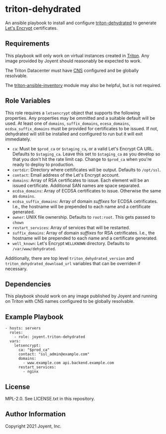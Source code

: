 # triton-dehydrated

An ansible playbook to install and configure [triton-dehydrated][td] to generate
[Let's Encrypt][le] certificates.

[td]: https://github.com/joyent/triton-dehydrated
[le]: https://www.letsencrypt.org/

## Requirements

This playbook will only work on virtual instances created in [Triton][t]. Any
image provided by Joyent should reasonably be expected to work.

The Triton Datacenter must have [CNS][cns] configured and be globally
resolvable.

The [triton-ansible-inventory][tai] module may also be helpful, but is not
required.

[t]: https://github.com/joyent/triton
[cns]: https://github.com/joyent/triton-cns
[tai]: https://github.com/joyent/triton-ansible-inventory

## Role Variables

This role requires a `letsencrypt` object that supports the following
properties. Any properties may be ommitted and a suitable default will be used.
At least one of `domains`, `suffix_domains`, `ecesa_domains`,
`ecdsa_suffix_domains` must be provided for certificates to be issued. If not,
dehydrated will still be installed and configured to run but it will exit
immediately.

* `ca`: Must be `$prod_ca` or `$staging_ca`, or a valid Let's Encrypt CA URL. Defaults to `$staging_ca`. Leave this set to `$staging_ca` as you develop so that you don't hit the rate limit cap. Change to `$prod_ca` when you're ready to deploy to production.
* `certdir`: Directory where cettificates will be output. Defaults to `/opt/ssl`.
* `contact`: Email address of the Let's Encrypt account.
* `domains`: Array of RSA certificates to issue. Each element will be an issued certificate. Additional SAN names are space separated.
* `ecdsa_domains`: Array of ECDSA certificates to issue. Otherwise the same as `domains`.
* `ecdsa_suffix_domains`: Array of domain *suffixes* for ECDSA cetrificates. I.e., the hostname will be prepended to each name and a certificate generated.
* `owner`: UNIX file ownership. Defaults to `root:root`. This gets passed to `chown`
* `restart_services`: Array of services that will be restarted.
* `suffix_domains`: Array of domain *suffixes* for RSA cetrificates. I.e., the hostname will be prepended to each name and a certificate generated.
* `well_known`: Let's Encrypt `WELLKNOWN` directory. Defaults to `/var/www/dehydrated`.

Additionally, there are top level `triton_dehydrated_version` and
`triton_dehydrated_download_url` variables that can be overriden if necessary.

## Dependencies

This playbook should work on any image published by Joyent and running on
Triton with CNS names configured to be globally resolvable.

## Example Playbook

    - hosts: servers
      roles:
        - role: joyent.triton-dehydrated
      vars:
        letsencrypt:
          ca: "$prod_ca"
          contact: "ssl_admin@example.com"
          domains:
            - www.example.com api.backend.example.com
          restart_services:
            - nginx

## License

MPL-2.0. See LICENSE.txt in this repository.

## Author Information

Copyright 2021 Joyent, Inc.
